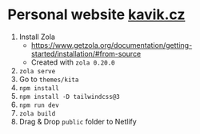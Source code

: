 # Personal website [kavik.cz](https://kavik.cz/)

1. Install Zola
    - https://www.getzola.org/documentation/getting-started/installation/#from-source
    - Created with `zola 0.20.0`
2. `zola serve`
3. Go to `themes/kita`
4. `npm install`
5. `npm install -D tailwindcss@3`
6. `npm run dev`
7. `zola build`
8. Drag & Drop `public` folder to Netlify
